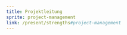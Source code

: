 ```yaml
---
title: Projektleitung
sprite: project-management
link: /present/strengths#project-management
---
```

